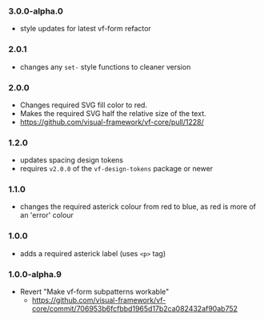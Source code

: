 ### 3.0.0-alpha.0

* style updates for latest vf-form refactor

### 2.0.1

* changes any `set-` style functions to cleaner version

### 2.0.0

* Changes required SVG fill color to red.
* Makes the required SVG half the relative size of the text.
* https://github.com/visual-framework/vf-core/pull/1228/

### 1.2.0

* updates spacing design tokens
* requires `v2.0.0` of the `vf-design-tokens` package or newer

### 1.1.0

* changes the required asterick colour from red to blue, as red is more of an 'error' colour

### 1.0.0

* adds a required asterick label (uses `<p>` tag)

### 1.0.0-alpha.9

* Revert "Make vf-form subpatterns workable"
  * https://github.com/visual-framework/vf-core/commit/706953b6fcfbbd1965d17b2ca082432af90ab752
